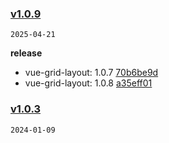 ### [v1.0.9](https://github.com/Elora-Cloud/vue-grid-layout/compare/v1.0.3...v1.0.9)

`2025-04-21`

**release**

- vue-grid-layout: 1.0.7 [70b6be9d](https://github.com/Elora-Cloud/vue-grid-layout/commit/70b6be9dde0a51b70c394dcc11525365d4950feb)
- vue-grid-layout: 1.0.8 [a35eff01](https://github.com/Elora-Cloud/vue-grid-layout/commit/a35eff0139a8a5cf32d97a0fde48b8b0dea25eee)
### [v1.0.3](https://github.com/Elora-Cloud/vue-grid-layout/compare/v1.0.2...v1.0.3)

`2024-01-09`
